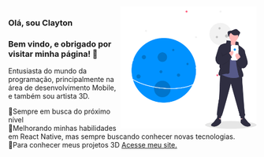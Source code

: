 
<a href="#">
  <img align="right" src="https://github.com/ClaytonPhilippe/ClaytonPhilippe/blob/main/image/undraw_lost_online_wqob.svg" width=55% height=55% />
</a>



<h3>Olá, sou Clayton</h3>
<h3>Bem vindo, e obrigado por visitar minha página! 👋</h3>

Entusiasta do mundo da programação, principalmente na área de desenvolvimento Mobile, e também sou artista 3D.

🚀Sempre em busca do próximo nível</br>
🔭Melhorando minhas habilidades em React Native, mas sempre buscando conhecer novas tecnologias.</br>
🎨Para conhecer meus projetos 3D [Acesse meu site.](https://www.artstation.com/claytonphilippe)








